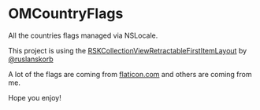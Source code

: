 # OMCountryFlags
All the countries flags managed via NSLocale.

This project is using the [RSKCollectionViewRetractableFirstItemLayout](https://github.com/ruslanskorb/RSKCollectionViewRetractableFirstItemLayout) by [@ruslanskorb](https://github.com/ruslanskorb)

A lot of the flags are coming from [flaticon.com](https://www.flaticon.com/packs/countrys-flags/2) and others are coming from me.

Hope you enjoy!

